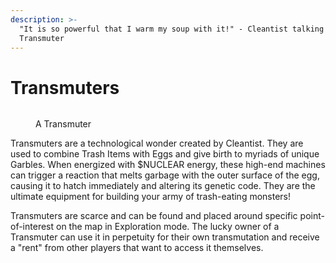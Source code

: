 ```yaml
---
description: >-
  "It is so powerful that I warm my soup with it!" - Cleantist talking about a
  Transmuter
---
```


# Transmuters

<figure><img src="https://lh3.googleusercontent.com/gLMGp1dagsnI4A_eUa7-5fYPhA0VME0NrgOn-9tedKJiH-zQZSEmCfJz76qmrzNJ1NrrqhZJZ09EsN61NCHhZ0ue0WT8d6MToVLiQc77qonxYkfnUdPNhqhZ3WjtDu8a6ZZn4IJy6xr1Bp2DqawC4wGPVA" alt=""><figcaption><p>A Transmuter</p></figcaption></figure>

Transmuters are a technological wonder created by Cleantist. They are used to combine Trash Items with Eggs and give birth to myriads of unique Garbles. When energized with $NUCLEAR energy, these high-end machines can trigger a reaction that melts garbage with the outer surface of the egg, causing it to hatch immediately and altering its genetic code. They are the ultimate equipment for building your army of trash-eating monsters!

Transmuters are scarce and can be found and placed around specific point-of-interest on the map in Exploration mode. The lucky owner of a Transmuter can use it in perpetuity for their own transmutation and receive a "rent" from other players that want to access it themselves.&#x20;
